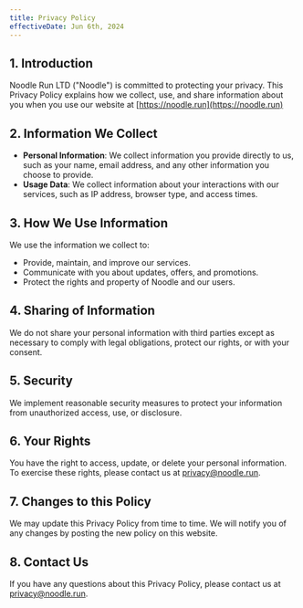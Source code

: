 ```yaml
---
title: Privacy Policy
effectiveDate: Jun 6th, 2024
---
```


## 1. Introduction

Noodle Run LTD ("Noodle") is committed to protecting your privacy. This Privacy Policy explains how we collect, use, and share information about you when you use our website at [https://noodle.run](https://noodle.run)

## 2. Information We Collect

- **Personal Information**: We collect information you provide directly to us, such as your name, email address, and any other information you choose to provide.
- **Usage Data**: We collect information about your interactions with our services, such as IP address, browser type, and access times.

## 3. How We Use Information

We use the information we collect to:

- Provide, maintain, and improve our services.
- Communicate with you about updates, offers, and promotions.
- Protect the rights and property of Noodle and our users.

## 4. Sharing of Information

We do not share your personal information with third parties except as necessary to comply with legal obligations, protect our rights, or with your consent.

## 5. Security

We implement reasonable security measures to protect your information from unauthorized access, use, or disclosure.

## 6. Your Rights

You have the right to access, update, or delete your personal information. To exercise these rights, please contact us at [privacy@noodle.run](mailto:privacy@noodle.run).

## 7. Changes to this Policy

We may update this Privacy Policy from time to time. We will notify you of any changes by posting the new policy on this website.

## 8. Contact Us

If you have any questions about this Privacy Policy, please contact us at [privacy@noodle.run](mailto:privacy@noodle.run).

